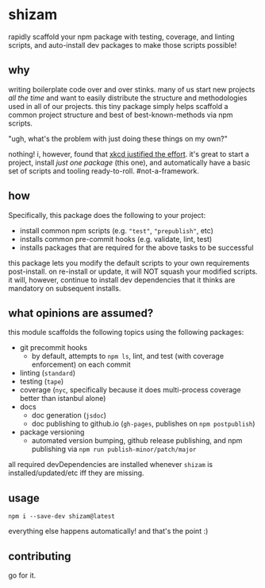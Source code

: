 # shizam

rapidly scaffold your npm package with testing, coverage, and linting scripts, and auto-install dev packages to make those scripts possible!

## why

writing boilerplate code over and over stinks.  many of us start new projects _all the time_ and want to easily distribute the structure and methodologies used in all of our projects.  this tiny package simply helps scaffold a common project structure and best of best-known-methods via npm scripts.

"ugh, what's the problem with just doing these things on my own?"

nothing!  i, however, found that [xkcd justified the effort](http://imgs.xkcd.com/comics/is_it_worth_the_time.png). it's great to start a project, install _just one package_ (this one), and automatically have a basic set of scripts and tooling ready-to-roll. #not-a-framework.

## how

Specifically, this package does the following to your project:
  - install common npm scripts (e.g. `"test"`, `"prepublish"`, etc)
  - installs common pre-commit hooks (e.g. validate, lint, test)
  - installs packages that are required for the above tasks to be successful

this package lets you modify the default scripts to your own requirements post-install. on re-install or update, it will NOT squash your modified scripts.  it will, however, continue to install dev dependencies that it thinks are mandatory on subsequent installs.

## what opinions are assumed?

this module scaffolds the following topics using the following packages:

- git precommit hooks
  - by default, attempts to `npm ls`, lint, and test (with coverage enforcement) on each commit
- linting (`standard`)
- testing (`tape`)
- coverage (`nyc`, specifically because it does multi-process coverage better than istanbul alone)
- docs
  - doc generation (`jsdoc`)
  - doc publishing to github.io (`gh-pages`, publishes on `npm postpublish`)
- package versioning
  - automated version bumping, github release publishing, and npm publishing via `npm run publish-minor/patch/major`

all required devDependencies are installed whenever `shizam` is installed/updated/etc iff they are missing.

## usage

`npm i --save-dev shizam@latest`

everything else happens automatically!  and that's the point :)

## contributing

go for it.
